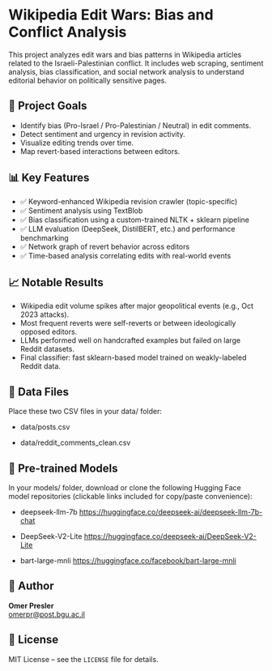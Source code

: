 # Wikipedia Edit Wars: Bias and Conflict Analysis

This project analyzes edit wars and bias patterns in Wikipedia articles related to the Israeli-Palestinian conflict. It includes web scraping, sentiment analysis, bias classification, and social network analysis to understand editorial behavior on politically sensitive pages.

## 📌 Project Goals

- Identify bias (Pro-Israel / Pro-Palestinian / Neutral) in edit comments.
- Detect sentiment and urgency in revision activity.
- Visualize editing trends over time.
- Map revert-based interactions between editors.

## 📊 Key Features

- ✅ Keyword-enhanced Wikipedia revision crawler (topic-specific)
- ✅ Sentiment analysis using TextBlob
- ✅ Bias classification using a custom-trained NLTK + sklearn pipeline
- ✅ LLM evaluation (DeepSeek, DistilBERT, etc.) and performance benchmarking
- ✅ Network graph of revert behavior across editors
- ✅ Time-based analysis correlating edits with real-world events

## 📈 Notable Results

- Wikipedia edit volume spikes after major geopolitical events (e.g., Oct 2023 attacks).
- Most frequent reverts were self-reverts or between ideologically opposed editors.
- LLMs performed well on handcrafted examples but failed on large Reddit datasets.
- Final classifier: fast sklearn-based model trained on weakly-labeled Reddit data.

## 📁 Data Files
Place these two CSV files in your data/ folder:

- data/posts.csv

- data/reddit_comments_clean.csv

## 🤖 Pre-trained Models
In your models/ folder, download or clone the following Hugging Face model repositories (clickable links included for copy/paste convenience):

- deepseek-llm-7b   https://huggingface.co/deepseek-ai/deepseek-llm-7b-chat

- DeepSeek-V2-Lite  https://huggingface.co/deepseek-ai/DeepSeek-V2-Lite

- bart-large-mnli   https://huggingface.co/facebook/bart-large-mnli

## 👤 Author

**Omer Presler**  
omerpr@post.bgu.ac.il

## 📄 License

MIT License – see the `LICENSE` file for details.
